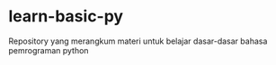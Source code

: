 # learn-basic-py
Repository yang merangkum materi untuk belajar dasar-dasar bahasa pemrograman python
